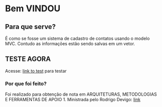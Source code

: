 # Bem VINDOU

## Para que serve?
É como se fosse um sistema de cadastro de contatos usando o modelo MVC. Contudo as informações estão sendo salvas em um vetor.

## TESTE AGORA
Acesse: [link to test](https://nycolassf.github.io/Trabalho_Rodrigo/) para testar

### Por que foi feito?
Foi realizado para obtenção de nota em ARQUITETURAS, METODOLOGIAS E FERRAMENTAS DE
APOIO 1.
Ministrada pelo Rodrigo Devigo: [link](https://github.com/rodrigodevigo)
